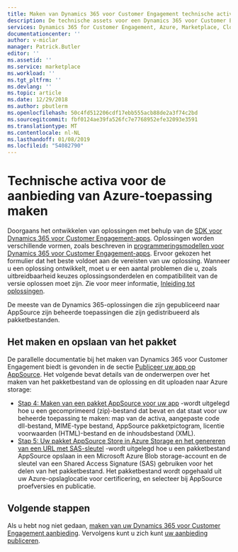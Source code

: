 ```yaml
---
title: Maken van Dynamics 365 voor Customer Engagement technische activa - Azure Marketplace | Microsoft Docs
description: De technische assets voor een Dynamics 365 voor Customer Engagement toepassing aanbieding maken.
services: Dynamics 365 for Customer Engagement, Azure, Marketplace, Cloud Partner Portal, AppSource
documentationcenter: ''
author: v-miclar
manager: Patrick.Butler
editor: ''
ms.assetid: ''
ms.service: marketplace
ms.workload: ''
ms.tgt_pltfrm: ''
ms.devlang: ''
ms.topic: article
ms.date: 12/29/2018
ms.author: pbutlerm
ms.openlocfilehash: 50c4fd512206cdf17ebb555acb88de2a3f74c2bd
ms.sourcegitcommit: fbf0124ae39fa526fc7e7768952efe32093e3591
ms.translationtype: MT
ms.contentlocale: nl-NL
ms.lasthandoff: 01/08/2019
ms.locfileid: "54082790"
---
```

# <a name="create-technical-assets-for-azure-application-offer"></a>Technische activa voor de aanbieding van Azure-toepassing maken

Doorgaans het ontwikkelen van oplossingen met behulp van de [SDK voor Dynamics 365 voor Customer Engagement-apps](https://docs.microsoft.com/dynamics365/customer-engagement/developer/get-started-sdk).  Oplossingen worden verschillende vormen, zoals beschreven in [programmeringsmodellen voor Dynamics 365 voor Customer Engagement-apps](https://docs.microsoft.com/dynamics365/customer-engagement/developer/programming-models).  Ervoor gekozen het formulier dat het beste voldoet aan de vereisten van uw oplossing.  Wanneer u een oplossing ontwikkelt, moet u er een aantal problemen die u, zoals uitbreidbaarheid keuzes oplossingsonderdelen en compatibiliteit van de versie oplossen moet zijn.  Zie voor meer informatie, [Inleiding tot oplossingen](https://docs.microsoft.com/dynamics365/customer-engagement/developer/introduction-solutions).

De meeste van de Dynamics 365-oplossingen die zijn gepubliceerd naar AppSource zijn beheerde toepassingen die zijn gedistribueerd als pakketbestanden.


## <a name="creating-and-storing-the-package"></a>Het maken en opslaan van het pakket

De parallelle documentatie bij het maken van Dynamics 365 voor Customer Engagement biedt is gevonden in de sectie [Publiceer uw app op AppSource](https://docs.microsoft.com/dynamics365/customer-engagement/developer/publish-app-appsource).  Het volgende bevat details van de onderwerpen over het maken van het pakketbestand van de oplossing en dit uploaden naar Azure storage:

- [Stap 4: Maken van een pakket AppSource voor uw app](https://docs.microsoft.com/dynamics365/customer-engagement/developer/create-package-app-appsource) -wordt uitgelegd hoe u een gecomprimeerd (zip)-bestand dat bevat en dat staat voor uw beheerde toepassing te maken: map van de activa, aangepaste code dll-bestand, MIME-type bestand, AppSource pakketpictogram, licentie voorwaarden (HTML)-bestand en de inhoudsbestand (XML).
- [Stap 5: Uw pakket AppSource Store in Azure Storage en het genereren van een URL met SAS-sleutel](https://docs.microsoft.com/dynamics365/customer-engagement/developer/store-appsource-package-azure-storage) -wordt uitgelegd hoe u een pakketbestand AppSource opslaan in een Microsoft Azure Blob storage-account en de sleutel van een Shared Access Signature (SAS) gebruiken voor het delen van het pakketbestand. Het pakketbestand wordt opgehaald uit uw Azure-opslaglocatie voor certificering, en selecteer bij AppSource proefversies en publicatie.


## <a name="next-steps"></a>Volgende stappen

Als u hebt nog niet gedaan, [maken van uw Dynamics 365 voor Customer Engagement aanbieding](./cpp-create-offer.md).  Vervolgens kunt u zich kunt [uw aanbieding publiceren](./cpp-publish-offer.md).
